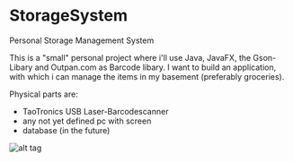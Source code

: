 # StorageSystem
Personal Storage Management System

This is a "small" personal project where i'll use Java, JavaFX, the Gson-Libary and Outpan.com as Barcode libary.
I want to build an application, with which i can manage the items in my basement (preferably groceries).

Physical parts are: 
  - TaoTronics USB Laser-Barcodescanner
  - any not yet defined pc with screen
  - database (in the future)

![alt tag](http://ecx.images-amazon.com/images/I/71T55P9USGL._SL1500_.jpg)
